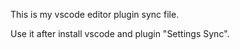 This is my vscode editor plugin sync file.

Use it after install vscode and plugin "Settings Sync".
